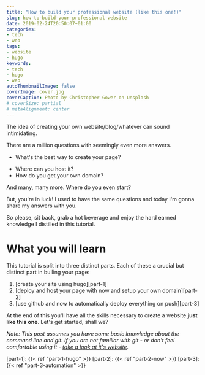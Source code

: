 ```yaml
---
title: "How to build your professional website (like this one!)"
slug: how-to-build-your-professional-website
date: 2019-02-24T20:50:07+01:00
categories:
- tech
- web
tags:
- website
- hugo
keywords:
- tech
- hugo
- web
autoThumbnailImage: false
coverImage: cover.jpg
coverCaption: Photo by Christopher Gower on Unsplash
# coverSize: partial
# metaAlignment: center
---
```


<!-- So, you want to create your own website/blog/whatever. -->
<!-- Where do you start? -->
<!-- If you're like me, the idea of creating your own website/blog/whatever is intimidating. -->
The idea of creating your own website/blog/whatever can sound intimidating.
<!-- There are a million questions which need to be answered: -->
There are a million questions with seemingly even more answers.

- What's the best way to create your page?
<!-- From scatch? -->
<!-- A framework? -->
<!-- Some kind of editor? -->
<!-- Should you create it from scratch or use some kind of framework? -->
- Where can you host it?
- How do you get your own domain?

And many, many more.
Where do you even start?
<!--more-->

<!-- I certainly thought like that. -->
<!-- Luckily for you, I already did the hard work and then wrote this blog post. -->
<!-- Well, today is your lucky day. -->
But, you're in luck!
I used to have the same questions and today I'm gonna share my answers with you.
<!-- I obviously managed to do this, you're on my blog after all. -->
<!-- And if I can do it, you can too. -->
<!-- So please, sit back, grab a hot beverage and enjoy the hard earned knowledge I distilled in this blog post. -->
So please, sit back, grab a hot beverage and enjoy the hard earned knowledge I distilled in this tutorial.

# What you will learn

<!-- In this post you will learn how to: -->
This tutorial is split into three distinct parts.
Each of these a crucial but distinct part in builing your page:

1. [create your site using hugo][part-1]
2. [deploy and host your page with now and setup your own domain][part-2]
3. [use github and now to automatically deploy everything on push][part-3]

At the end of this you'll have all the skills necessary to create a website **just like this one**.
Let's get started, shall we?

*Note: This post assumes you have some basic knowledge about the command line and git.*
*If you are not familiar with git - or don't feel comfortable using it - [take a look at it's website](https://git-scm.com/).*

[part-1]: {{< ref "part-1-hugo" >}}
[part-2]: {{< ref "part-2-now" >}}
[part-3]: {{< ref "part-3-automation" >}}